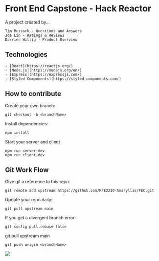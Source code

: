 # Front End Capstone - Hack Reactor

A project created by...

    Tim Mussack - Questions and Answers
    Joe Lin - Ratings & Reviews
    Darrien Willig - Product Overview

## Technologies
    - [React](https://reactjs.org/)
    - [Node.js](https://nodejs.org/en/)
    - [Express](https://expressjs.com/)
    - [Styled Components](https://styled-components.com/)

## How to contribute
Create your own branch:

    git checkout -b <branchName>

Install dependencies:

    npm install

Start your server and client

    npm run server-dev
    npm run client-dev

## Git Work Flow

Give git a reference to this repo:

    git remote add upstream https://github.com/RFE2210-Amaryllis/FEC.git

Update your repo daily:

    git pull upstream main

If you get a divergent branch error:

    git config pull.rebase false

git pull upstream main

    git push origin <branchName>

<img src='http://res.cloudinary.com/dfxzjeut8/video/upload/c_scale,h_201,w_379/v1671292667/Fast_QA_Demo_tmejzu.gif'/>
